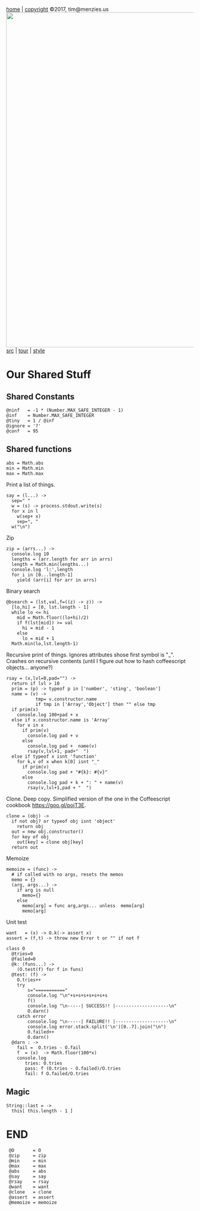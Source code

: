 [home](http://tiny.cc/koff) |
[copyright](https://github.com/koffee/script/blob/master/LICENSE.md) &copy;2017, tim&commat;menzies.us<br>
[<img width=900 src=https://raw.githubusercontent.com/koffee/script/master/img/head.jpg>](http://tiny.cc/koff)<br>
[src](https://github.com/koffee/script/tree/master/lib) |
[tour](https://github.com/koffee/script/blob/master/docs/TOUR.md) |
[style](https://github.com/koffee/script/blob/master/docs/STYLE.md)

# Our Shared Stuff

## Shared Constants

    @ninf   = -1 * (Number.MAX_SAFE_INTEGER - 1)
    @inf    = Number.MAX_SAFE_INTEGER
    @tiny   = 1 / @inf
    @ignore = '?'
    @conf   = 95

## Shared functions

    abs = Math.abs
    min = Math.min
    max = Math.max

Print a list of things.

    say = (l...) ->
      sep=" "
      w = (s) -> process.stdout.write(s)
      for x in l
        w(sep+ x)
        sep=", "
      w("\n")

Zip 

    zip = (arrs...) ->
      console.log 10
      lengths = (arr.length for arr in arrs)
      length = Math.min(lengths...)
      console.log 'l:',length
      for i in [0...length-1]
        yield (arr[i] for arr in arrs)

Binary search

    @bsearch = (lst,val,f=((z) -> z)) ->
      [lo,hi] = [0, lst.length - 1]
      while lo <= hi
        mid = Math.floor((lo+hi)/2)
        if f(lst[mid]) >= val 
          hi = mid - 1
        else
          lo = mid + 1 
      Math.min(lo,lst.length-1)  
  
Recursive print of things. Ignores attributes shose first symbol
is "\_". Crashes on recursive contents
(until I figure out how to hash coffeescript objects... anyone?)

    rsay = (x,lvl=0,pad="") ->
      return if lvl > 10
      prim = (p) -> typeof p in ['number', 'sting', 'boolean']
      name = (v) ->
               tmp= v.constructor.name
               if tmp in ['Array','Object'] then "" else tmp
      if prim(x)
        console.log 100+pad + x
      else if x.constructor.name is 'Array'
        for v in x
          if prim(v)
            console.log pad + v
          else
            console.log pad +  name(v)
            rsay(v,lvl+1, pad+"  ")
      else if typeof x isnt 'function'
        for k,v of x when k[0] isnt "_"
          if prim(v)
            console.log pad + "#{k}: #{v}"
          else
            console.log pad + k + ": " + name(v)
            rsay(v,lvl+1,pad + "  ")

Clone. Deep copy. Simplified version of the
one in the Coffeescript cookbook https://goo.gl/pojT3E.

    clone = (obj) ->
      if not obj? or typeof obj isnt 'object'
        return obj
      out = new obj.constructor()
      for key of obj
        out[key] = clone obj[key]
      return out

Memoize

    memoize = (func) ->
      # if called with no args, resets the memos
      memo = {}
      (arg, args...) ->
        if arg is null
          memo={}
        else
          memo[arg] = func arg,args... unless  memo[arg]
          memo[arg]

Unit test

    want   = (x) -> O.k(-> assert x)
    assert = (f,t) -> throw new Error t or "" if not f

    class O
      @tries=0
      @failed=0
      @k: (funs...) ->
        (O.test(f) for f in funs)
      @test: (f) ->
        O.tries++
        try
            s="==========="
            console.log "\n"+s+s+s+s+s+s+s
            f()
            console.log "\n-----| SUCCESS!! |--------------------\n"
            O.darn()
        catch error
            console.log "\n-----| FAILURE!! |--------------------\n"
            console.log error.stack.split('\n')[0..7].join("\n")
            O.failed++
            O.darn()
      @darn : ->
        fail =  O.tries - O.fail
        f  = (x)  -> Math.floor(100*x)
        console.log
           tries: O.tries
           pass: f (O.tries - O.failed)/O.tries
           fail: f O.failed/O.tries

## Magic

    String::last = ->
      this[ this.length - 1 ]

# END

     @O       = O
     @zip     = zip
     @min     = min
     @max     = max
     @abs     = abs
     @say     = say
     @rsay    = rsay
     @want    = want
     @clone   = clone
     @assert  = assert
     @memoize = memoize
